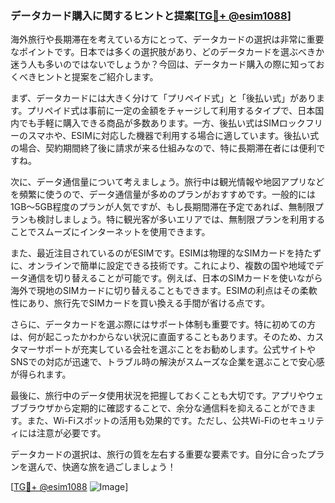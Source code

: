 ### データカード購入に関するヒントと提案[[TG💪+ @esim1088](https://t.me/s/esim1088)]

海外旅行や長期滞在を考えている方にとって、データカードの選択は非常に重要なポイントです。日本では多くの選択肢があり、どのデータカードを選ぶべきか迷う人も多いのではないでしょうか？今回は、データカード購入の際に知っておくべきヒントと提案をご紹介します。

まず、データカードには大きく分けて「プリペイド式」と「後払い式」があります。プリペイド式は事前に一定の金額をチャージして利用するタイプで、日本国内でも手軽に購入できる商品が多数あります。一方、後払い式はSIMロックフリーのスマホや、ESIMに対応した機器で利用する場合に適しています。後払い式の場合、契約期間終了後に請求が来る仕組みなので、特に長期滞在者には便利ですね。

次に、データ通信量について考えましょう。旅行中は観光情報や地図アプリなどを頻繁に使うので、データ通信量が多めのプランがおすすめです。一般的には1GB～5GB程度のプランが人気ですが、もし長期間滞在予定であれば、無制限プランも検討しましょう。特に観光客が多いエリアでは、無制限プランを利用することでスムーズにインターネットを使用できます。

また、最近注目されているのがESIMです。ESIMは物理的なSIMカードを持たずに、オンラインで簡単に設定できる技術です。これにより、複数の国や地域でデータ通信を切り替えることが可能です。例えば、日本のSIMカードを使いながら海外で現地のSIMカードに切り替えることもできます。ESIMの利点はその柔軟性にあり、旅行先でSIMカードを買い換える手間が省ける点です。

さらに、データカードを選ぶ際にはサポート体制も重要です。特に初めての方は、何が起こったかわからない状況に直面することもあります。そのため、カスタマーサポートが充実している会社を選ぶことをお勧めします。公式サイトやSNSでの対応が迅速で、トラブル時の解決がスムーズな企業を選ぶことで安心感が得られます。

最後に、旅行中のデータ使用状況を把握しておくことも大切です。アプリやウェブブラウザから定期的に確認することで、余分な通信料を抑えることができます。また、Wi-Fiスポットの活用も効果的です。ただし、公共Wi-Fiのセキュリティには注意が必要です。

データカードの選択は、旅行の質を左右する重要な要素です。自分に合ったプランを選んで、快適な旅を過ごしましょう！

[[TG💪+ @esim1088](https://t.me/s/esim1088) ![Image](https://i.postimg.cc/Y0z9fWf4/image.png)]